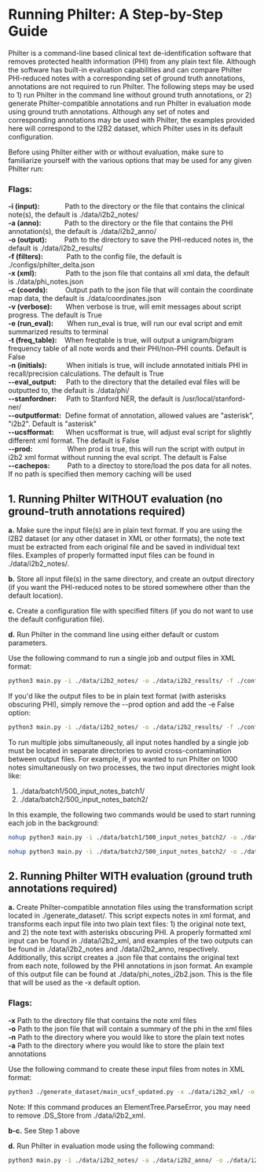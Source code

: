
# Running Philter: A Step-by-Step Guide

Philter is a command-line based clinical text de-identification software that removes protected health information (PHI) from any plain text file. Although the software has built-in evaluation capabilities and can compare Philter PHI-reduced notes with a corresponding set of ground truth annotations, annotations are not required to run Philter. The following steps may be used to 1) run Philter in the command line without ground truth annotations, or 2) generate Philter-compatible annotations and run Philter in evaluation mode using ground truth annotations. Although any set of notes and corresponding annotations may be used with Philter, the examples provided here will correspond to the I2B2 dataset, which Philter uses in its default configuration. 

Before using Philter either with or without evaluation, make sure to familiarize yourself with the various options that may be used for any given Philter run:

### Flags:
**-i (input):**&nbsp;&nbsp;&nbsp;&nbsp;&nbsp;&nbsp;&nbsp;&nbsp;&nbsp;&nbsp;&nbsp;&nbsp;&nbsp;Path to the directory or the file that contains the clinical note(s), the default is ./data/i2b2_notes/<br/>
**-a (anno):**&nbsp;&nbsp;&nbsp;&nbsp;&nbsp;&nbsp;&nbsp;&nbsp;&nbsp;&nbsp;&nbsp;&nbsp;Path to the directory or the file that contains the PHI annotation(s), the default is ./data/i2b2_anno/<br/>
**-o (output):**&nbsp;&nbsp;&nbsp;&nbsp;&nbsp;&nbsp;&nbsp;&nbsp;&nbsp;Path to the directory to save the PHI-reduced notes in, the default is ./data/i2b2_results/<br/>
**-f (filters):**&nbsp;&nbsp;&nbsp;&nbsp;&nbsp;&nbsp;&nbsp;&nbsp;&nbsp;&nbsp;&nbsp;&nbsp;Path to the config file, the default is ./configs/philter_delta.json<br/>
**-x (xml):**&nbsp;&nbsp;&nbsp;&nbsp;&nbsp;&nbsp;&nbsp;&nbsp;&nbsp;&nbsp;&nbsp;&nbsp;&nbsp;&nbsp;&nbsp;Path to the json file that contains all xml data, the default is ./data/phi_notes.json<br/>
**-c (coords):**&nbsp;&nbsp;&nbsp;&nbsp;&nbsp;&nbsp;&nbsp;&nbsp;&nbsp;Output path to the json file that will contain the coordinate map data, the default is ./data/coordinates.json<br/>
**-v (verbose):**&nbsp;&nbsp;&nbsp;&nbsp;&nbsp;&nbsp;&nbsp;When verbose is true, will emit messages about script progress. The default is True<br/>
**-e (run_eval):**&nbsp;&nbsp;&nbsp;&nbsp;&nbsp;&nbsp;&nbsp;When run_eval is true, will run our eval script and emit summarized results to terminal<br/>
**-t (freq_table):**&nbsp;&nbsp;&nbsp;&nbsp;When freqtable is true, will output a unigram/bigram frequency table of all note words and their PHI/non-PHI counts. Default is False<br/>
**-n (initials):**&nbsp;&nbsp;&nbsp;&nbsp;&nbsp;&nbsp;&nbsp;&nbsp;&nbsp;&nbsp;When initials is true, will include annotated initials PHI in recall/precision calculations. The default is True<br/>
**--eval_output:**&nbsp;&nbsp;&nbsp;&nbsp;&nbsp;Path to the directory that the detailed eval files will be outputted to, the default is ./data/phi/<br/>
**--stanfordner:**&nbsp;&nbsp;&nbsp;&nbsp;&nbsp;Path to Stanford NER, the default is /usr/local/stanford-ner/<br/>
**--outputformat:**&nbsp;&nbsp;Define format of annotation, allowed values are \"asterisk\", \"i2b2\". Default is \"asterisk\"<br/>
**--ucsfformat:**&nbsp;&nbsp;&nbsp;&nbsp;&nbsp;&nbsp;When ucsfformat is true, will adjust eval script for slightly different xml format. The default is False<br/>
**--prod:**&nbsp;&nbsp;&nbsp;&nbsp;&nbsp;&nbsp;&nbsp;&nbsp;&nbsp;&nbsp;&nbsp;&nbsp;&nbsp;&nbsp;&nbsp;&nbsp;&nbsp;&nbsp;When prod is true, this will run the script with output in i2b2 xml format without running the eval script. The default is False<br/>
**--cachepos:**&nbsp;&nbsp;&nbsp;&nbsp;&nbsp;&nbsp;&nbsp;&nbsp;&nbsp;Path to a directoy to store/load the pos data for all notes. If no path is specified then memory caching will be used<br/>


## 1. Running Philter WITHOUT evaluation (no ground-truth annotations required)

**a.** Make sure the input file(s) are in plain text format. If you are using the I2B2 dataset (or any other dataset in XML or other formats), the note text must be extracted from each original file and be saved in individual text files. Examples of properly formatted input files can be found in ./data/i2b2_notes/.

**b.** Store all input file(s) in the same directory, and create an output directory (if you want the PHI-reduced notes to be stored somewhere other than the default location).

**c.** Create a configuration file with specified filters (if you do not want to use the default configuration file).

**d.** Run Philter in the command line using either default or custom parameters.

Use the following command to run a single job and output files in XML format:
```bash
python3 main.py -i ./data/i2b2_notes/ -o ./data/i2b2_results/ -f ./configs/philter_delta.json --prod=True
```
If you'd like the output files to be in plain text format (with asterisks obscuring PHI), simply remove the --prod option and add the -e False option:
```bash
python3 main.py -i ./data/i2b2_notes/ -o ./data/i2b2_results/ -f ./configs/philter_delta.json -e False
```

To run multiple jobs simultaneously, all input notes handled by a single job must be located in separate directories to avoid cross-contamination between output files. For example, if you wanted to run Philter on 1000 notes simultaneously on two processes, the two input directories might look like:

1. ./data/batch1/500_input_notes_batch1/
2. ./data/batch2/500_input_notes_batch2/

In this example, the following two commands would be used to start running each job in the background:
```bash
nohup python3 main.py -i ./data/batch1/500_input_notes_batch2/ -o ./data/i2b2_results_test/ -f ./configs/philter_delta.json --prod=True > ./data/batch1/batch1_terminal_out.txt 2>&1 &

```
```bash
nohup python3 main.py -i ./data/batch2/500_input_notes_batch2/ -o ./data/i2b2_results_test/ -f ./configs/philter_delta.json --prod=True > ./data/batch2/batch2_terminal_out.txt 2>&1 &

```

## 2. Running Philter WITH evaluation (ground truth annotations required)

**a.** Create Philter-compatible annotation files using the transformation script located in ./generate_dataset/. This script expects notes in xml format, and transforms each input file into two plain text files: 1) the original note text, and 2) the note text with asterisks obscuring PHI. A properly formatted xml input can be found in ./data/i2b2_xml, and examples of the two outputs can be found in ./data/i2b2_notes and ./data/i2b2_anno, respectively. Additionally, this script creates a .json file that contains the original text from each note, followed by the PHI annotations in json format. An example of this output file can be found at ./data/phi_notes_i2b2.json. This is the file that will be used as the -x default option. 

### Flags:

**-x** Path to the directory file that contains the note xml files<br/>
**-o** Path to the json file that will contain a summary of the phi in the xml files<br/>
**-n** Path to the directory where you would like to store the plain text notes<br/>
**-a** Path to the directory where you would like to store the plain text annotations<br/>

Use the following command to create these input files from notes in XML format:

```bash
python3 ./generate_dataset/main_ucsf_updated.py -x ./data/i2b2_xml/ -o ./data/phi_notes_i2b2.json -n ./data/i2b2_notes/ -a ./data/i2b2_anno/
```
Note: If this command produces an ElementTree.ParseError, you may need to remove .DS_Store from ./data/i2b2_xml.

**b-c.** See Step 1 above

**d.** Run Philter in evaluation mode using the following command:

```bash
python3 main.py -i ./data/i2b2_notes/ -a ./data/i2b2_anno/ -o ./data/i2b2_results/ -x ./data/phi_notes_i2b2.json -f=./configs/ucsf_pipeline_test_map_regex_context.json
```
